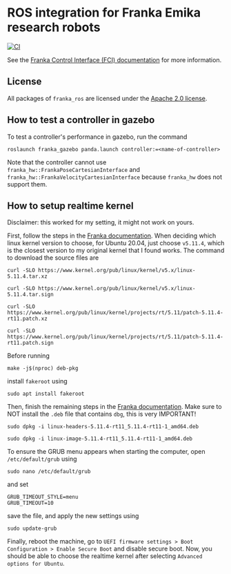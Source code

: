 # ROS integration for Franka Emika research robots

[![CI](https://github.com/frankaemika/franka_ros/actions/workflows/ci.yml/badge.svg)](https://github.com/frankaemika/franka_ros/actions/workflows/ci.yml)


See the [Franka Control Interface (FCI) documentation][fci-docs] for more information.

## License

All packages of `franka_ros` are licensed under the [Apache 2.0 license][apache-2.0].

[apache-2.0]: https://www.apache.org/licenses/LICENSE-2.0.html
[fci-docs]: https://frankaemika.github.io/docs

## How to test a controller in gazebo

To test a controller's performance in gazebo, run the command

```console
roslaunch franka_gazebo panda.launch controller:=<name-of-controller>
```

Note that the controller cannot use `franka_hw::FrankaPoseCartesianInterface` and `franka_hw::FrankaVelocityCartesianInterface` because `franka_hw` does not support them.

## How to setup realtime kernel

Disclaimer: this worked for my setting, it might not work on yours.

First, follow the steps in the [Franka documentation](https://frankaemika.github.io/docs/installation_linux.html#setting-up-the-real-time-kernel). When deciding which linux kernel version to choose, for Ubuntu 20.04, just choose `v5.11.4`, which is the closest version to my original kernel that I found works. The command to download the source files are

```console
curl -SLO https://www.kernel.org/pub/linux/kernel/v5.x/linux-5.11.4.tar.xz

curl -SLO https://www.kernel.org/pub/linux/kernel/v5.x/linux-5.11.4.tar.sign

curl -SLO https://www.kernel.org/pub/linux/kernel/projects/rt/5.11/patch-5.11.4-rt11.patch.xz

curl -SLO https://www.kernel.org/pub/linux/kernel/projects/rt/5.11/patch-5.11.4-rt11.patch.sign
```

Before running

```console
make -j$(nproc) deb-pkg
```

install `fakeroot` using

```console
sudo apt install fakeroot
```

Then, finish the remaining steps in the [Franka documentation](https://frankaemika.github.io/docs/installation_linux.html#setting-up-the-real-time-kernel). Make sure to NOT install the `.deb` file that contains `dbg`, this is very IMPORTANT! 

```console
sudo dpkg -i linux-headers-5.11.4-rt11_5.11.4-rt11-1_amd64.deb

sudo dpkg -i linux-image-5.11.4-rt11_5.11.4-rt11-1_amd64.deb
```

To ensure the GRUB menu appears when starting the computer, open `/etc/default/grub` using

```console
sudo nano /etc/default/grub
```

and set

```config
GRUB_TIMEOUT_STYLE=menu
GRUB_TIMEOUT=10
```

save the file, and apply the new settings using

```console
sudo update-grub
```

Finally, reboot the machine, go to `UEFI firmware settings > Boot Configuration > Enable Secure Boot` and disable secure boot. Now, you should be able to choose the realtime kernel after selecting `Advanced options for Ubuntu`.
